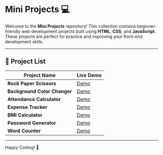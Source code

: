 # Mini Projects 💻

Welcome to the **Mini Projects** repository! This collection contains beginner-friendly web development projects built using **HTML**, **CSS**, and **JavaScript**. These projects are perfect for practice and improving your front-end development skills.

---

## 📂 Project List

| Project Name                 | Live Demo                                                  |
| ---------------------------- | ---------------------------------------------------------- |
| **Rock Paper Scissors**      | [Demo](https://rock-paper-scissor-tau-bice.vercel.app/)    |
| **Background Color Changer** | [Demo](https://background-color-changer-ashen.vercel.app/) |
| **Attendance Calculator**    | [Demo](https://attendance-calculator-seven.vercel.app/)    |
| **Expense Tracker**          | [Demo](https://expense-tracker-alpha-gray.vercel.app/)     |
| **BMI Calculator**           | [Demo](https://bmi-calculator-neon-sigma.vercel.app/)      |
| **Password Generator**       | [Demo](https://password-generator-five-silk.vercel.app/)   |
| **Word Counter**             | [Demo](https://word-counter-azure.vercel.app/)             |

---

Happy Coding! 🎉

